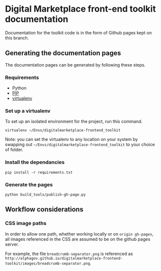 # Digital Marketplace front-end toolkit documentation

Documentation for the toolkit code is in the form of Github pages kept on this branch.

## Generating the documentation pages

The documentation pages can be generated by following these steps.

### Requirements

- Python
- [PIP](https://pip.pypa.io/en/latest/)
- [virtualenv](https://virtualenv.pypa.io/en/latest/)

### Set up a virtualenv

To set up an isolated environment for the project, run this command.

```
virtualenv ~/Envs/digitalmarketplace-frontend_toolkit
```

Note: you can set the virtualenv to any location on your system by swapping out `~/Envs/digitalmarketplace-frontend_toolkit` to your choice of folder.

### Install the dependancies

```
pip install -r requirements.txt
```

### Generate the pages

```
python build_tools/publish-gh-page.py
```

## Workflow considerations

### CSS image paths

In order to allow one path, whether working locally or on `origin gh-pages`, all images referenced in the CSS are assumed to be on the github pages server.

For example, the file `breadcrumb-separator.png` is referenced as `http://alphagov.github.io/digitalmarketplace-frontend-toolkit/images/breadcrumb-separator.png`.
